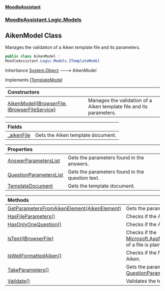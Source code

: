 #### [MoodleAssistant](index.md 'index')
### [MoodleAssistant.Logic.Models](MoodleAssistant.Logic.Models.md 'MoodleAssistant.Logic.Models')

## AikenModel Class

Manages the validation of a Aiken template file and its parameters.

```csharp
public class AikenModel :
MoodleAssistant.Logic.Models.ITemplateModel
```

Inheritance [System.Object](https://docs.microsoft.com/en-us/dotnet/api/System.Object 'System.Object') &#129106; AikenModel

Implements [ITemplateModel](MoodleAssistant.Logic.Models.ITemplateModel.md 'MoodleAssistant.Logic.Models.ITemplateModel')

| Constructors | |
| :--- | :--- |
| [AikenModel(IBrowserFile, IBrowserFileService)](MoodleAssistant.Logic.Models.AikenModel.AikenModel(Microsoft.AspNetCore.Components.Forms.IBrowserFile,MoodleAssistant.Services.IBrowserFileService).md 'MoodleAssistant.Logic.Models.AikenModel.AikenModel(Microsoft.AspNetCore.Components.Forms.IBrowserFile, MoodleAssistant.Services.IBrowserFileService)') | Manages the validation of a Aiken template file and its parameters. |

| Fields | |
| :--- | :--- |
| [_aikenFile](MoodleAssistant.Logic.Models.AikenModel._aikenFile.md 'MoodleAssistant.Logic.Models.AikenModel._aikenFile') | Gets the Aiken template document. |

| Properties | |
| :--- | :--- |
| [AnswerParametersList](MoodleAssistant.Logic.Models.AikenModel.AnswerParametersList.md 'MoodleAssistant.Logic.Models.AikenModel.AnswerParametersList') | Gets the parameters found in the answers. |
| [QuestionParametersList](MoodleAssistant.Logic.Models.AikenModel.QuestionParametersList.md 'MoodleAssistant.Logic.Models.AikenModel.QuestionParametersList') | Gets the parameters found in the question text. |
| [TemplateDocument](MoodleAssistant.Logic.Models.AikenModel.TemplateDocument.md 'MoodleAssistant.Logic.Models.AikenModel.TemplateDocument') | Gets the template document. |

| Methods | |
| :--- | :--- |
| [GetParametersFromAikenElement(AikenElement)](MoodleAssistant.Logic.Models.AikenModel.GetParametersFromAikenElement(AikenDoc.AikenElement).md 'MoodleAssistant.Logic.Models.AikenModel.GetParametersFromAikenElement(AikenDoc.AikenElement)') | Gets the parameters from an Aiken element. |
| [HasFileParameters()](MoodleAssistant.Logic.Models.AikenModel.HasFileParameters().md 'MoodleAssistant.Logic.Models.AikenModel.HasFileParameters()') | Checks if the Aiken file has at least one file parameter. |
| [HasOnlyOneQuestion()](MoodleAssistant.Logic.Models.AikenModel.HasOnlyOneQuestion().md 'MoodleAssistant.Logic.Models.AikenModel.HasOnlyOneQuestion()') | Checks if the Aiken file has only one question. |
| [IsText(IBrowserFile)](MoodleAssistant.Logic.Models.AikenModel.IsText(Microsoft.AspNetCore.Components.Forms.IBrowserFile).md 'MoodleAssistant.Logic.Models.AikenModel.IsText(Microsoft.AspNetCore.Components.Forms.IBrowserFile)') | Checks if the [Microsoft.AspNetCore.Components.Forms.IBrowserFile.ContentType](https://docs.microsoft.com/en-us/dotnet/api/Microsoft.AspNetCore.Components.Forms.IBrowserFile.ContentType 'Microsoft.AspNetCore.Components.Forms.IBrowserFile.ContentType') of a file is plain text. |
| [IsWellFormattedAiken()](MoodleAssistant.Logic.Models.AikenModel.IsWellFormattedAiken().md 'MoodleAssistant.Logic.Models.AikenModel.IsWellFormattedAiken()') | Checks if the file with the [AikenModel](MoodleAssistant.Logic.Models.AikenModel.md 'MoodleAssistant.Logic.Models.AikenModel')'s file name is well formatted Aiken. |
| [TakeParameters()](MoodleAssistant.Logic.Models.AikenModel.TakeParameters().md 'MoodleAssistant.Logic.Models.AikenModel.TakeParameters()') | Gets the parameters from the template file and puts them in the [QuestionParametersList](MoodleAssistant.Logic.Models.ITemplateModel.QuestionParametersList.md 'MoodleAssistant.Logic.Models.ITemplateModel.QuestionParametersList') and [AnswerParametersList](MoodleAssistant.Logic.Models.ITemplateModel.AnswerParametersList.md 'MoodleAssistant.Logic.Models.ITemplateModel.AnswerParametersList'). |
| [Validate()](MoodleAssistant.Logic.Models.AikenModel.Validate().md 'MoodleAssistant.Logic.Models.AikenModel.Validate()') | Validates the template file contained in the model. |
